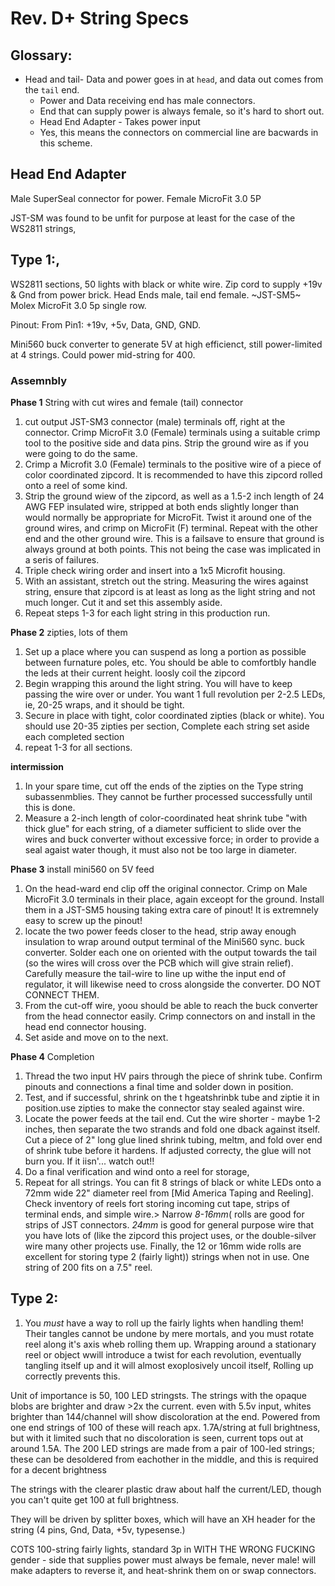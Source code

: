 # Rev. D+ String Specs

## Glossary:
* Head and tail- Data and power goes in at `head`, and data out comes from the `tail` end.
  * Power and Data receiving end has male connectors.
  * End that can supply power is always female, so it's hard to short out.
  * Head End Adapter - Takes power input 
  * Yes, this means the connectors on commercial line are bacwards in this scheme.

## Head End Adapter
Male SuperSeal connector for power. 
Female MicroFit 3.0 5P 

JST-SM was found to be unfit for purpose at least for the case of the WS2811 strings,

## Type 1:,
WS2811 sections, 50 lights with black or white wire. Zip cord to supply +19v & Gnd from power brick. Head Ends male, tail end female. ~JST-SM5~ Molex MicroFit 3.0 5p single row.

Pinout:
From Pin1: +19v, +5v, Data, GND, GND.

Mini560 buck converter to generate 5V at high efficienct, still power-limited at 4 strings. Could power mid-string for 400.

### Assemnbly
**Phase 1** String with cut wires and female (tail) connector

1. cut output JST-SM3 connector (male) terminals off, right at the connector. Crimp MicroFit 3.0 (Female) terminals using a suitable crimp tool to the positive side and data pins. Strip the ground wire as if you were going to do the same. 
2. Crimp a  Microfit 3.0 (Female) terminals to the positive wire of a piece of color coordinated zipcord. It is recommended to have this zipcord rolled onto a reel of some kind.
3. Strip the ground wiew of the zipcord, as well as a 1.5-2 inch length of 24 AWG FEP insulated wire, stripped at both ends slightly longer than would normally be appropriate for MicroFit. Twist it around one of the ground wires, and crimp on MicroFit (F) terminal. Repeat with the other end and the other ground wire. This is a failsave to ensure that ground is always ground at both points. This not being the case was implicated in a seris of failures. 
4. Triple check wiring order and insert into a 1x5 Microfit housing. 
5. With an assistant, stretch out the string. Measuring the wires against string, ensure that zipcord is at least as long as the light string and not much longer. Cut it and set this assembly aside.
6. Repeat steps 1-3 for each light string in this production run.

**Phase 2** zipties, lots of them
1. Set up a place where you can suspend as long a portion as possible between furnature poles, etc. You should be able to comfortbly handle the leds at their current height. loosly coil the zipcord
2. Begin wrapping this around the light string. You will have to keep passing the wire over or under. You want 1 full revolution per 2-2.5 LEDs, ie, 20-25 wraps, and it should be tight.
3. Secure in place with tight, color coordinated zipties (black or white). You should use 20-35 zipties per section, Complete each string set aside each completed section
4. repeat 1-3 for all sections.

**intermission**
1. In your spare time, cut off the ends of the zipties on the Type string subassenmblies. They cannot be further processed successfully until this is done.
2. Measure a 2-inch length of color-coordinated heat shrink tube "with thick glue" for each string, of a diameter sufficient to slide over the wires and buck converter without excessive force; in order to provide a seal agaist water though, it must also not be too large in diameter.

**Phase 3** install mini560 on 5V feed
1. On the head-ward end clip off the original connector. Crimp on Male MicroFit 3.0 terminals in their place, again exceopt for the ground. Install them in a JST-SM5 housing taking extra care of pinout! It is extremnely easy to screw up the pinout!
2. locate the two power feeds closer to the head, strip away enough insulation to wrap around output terminal of the Mini560 sync. buck converter. Solder each one on oriented with the output towards the tail (so the wires will cross over the PCB which will give strain relief). Carefully measure the tail-wire to line up withe the input end of regulator, it will likewise need to cross alongside the converter. DO NOT CONNECT THEM.
3. From the cut-off wire, yoou should be able to reach the buck converter from the head connector easily.
Crimp connectors on and install in the head end connector housing.
4. Set aside and move on to the next.

**Phase 4** Completion
1. Thread the two input HV pairs through the piece of shrink tube. Confirm pinouts and connections a final time and solder down in position.
2. Test, and if successful, shrink on the t hgeatshrinbk tube and ziptie it in position.use zipties to make the connector stay sealed against wire.
3. Locate the power feeds at the tail end. Cut the wire shorter - maybe 1-2 inches, then separate the two strands and fold one dback against itself. Cut a piece of 2" long glue lined shrink tubing, meltm, and fold over end of shrink tube before it hardens. If adjusted correcty, the glue will not burn you. If it iisn'... watch out!!
4. Do a final verification and wind onto a reel for storage,
5. Repeat for all strings. You can fit 8 strings of black or white LEDs onto a 72mm  wide 22" diameter reel from [Mid America Taping and Reeling]. Check inventory of reels fort storing incoming cut tape, strips of terminal ends, and simple wire.>  Narrow *8-16mm*( rolls are good for strips of JST connectors. *24mm* is good for general purpose wire that you have lots of (like the zipcord this project uses, or the double-silver wire many other projects use. Finally, the 12 or 16mm wide rolls are excellent for storing type 2 (fairly light)) strings when not in use. One string of 200 fits on a 7.5" reel.

## Type 2:

1. You *must* have a way to roll up the fairly lights when handling them! Their tangles cannot be undone by mere mortals, and you must rotate reel along it's axis wheb rolling them up. Wrapping around a stationary reel or object wwill introduce a twist for each revolution, eventually tangling itself up and  it will almost exoplosively uncoil itself, Rolling up correctly prevents this.

Unit of importance is 50, 100 LED stringsts.
The strings with the opaque blobs are brighter and draw >2x the current. even with 5.5v input, whites brighter than 144/channel will show discoloration at the end. Powered from one end strings of 100 of these will reach apx. 1.7A/string at full brightness, but with it limited such that no discoloration is seen, current tops out at around 1.5A. The 200 LED strings are made from a pair of 100-led strings; these can be desoldered from eachother in the middle, and this is required for a decent brightness

The strings with the clearer plastic draw about half the current/LED, though you can't quite get 100 at full brightness.

They will be driven by splitter boxes, which will have an XH header for the string (4 pins, Gnd, Data, +5v, typesense.)


COTS 100-string fairly lights, standard 3p in WITH THE WRONG FUCKING gender - side that supplies power must always be female, never male! will make adapters to reverse it, and heat-shrink them on or swap connectors.
